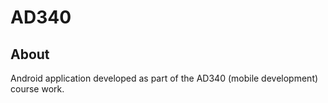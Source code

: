 # AD340
## About
Android application developed as part of the AD340 (mobile development) course work.
